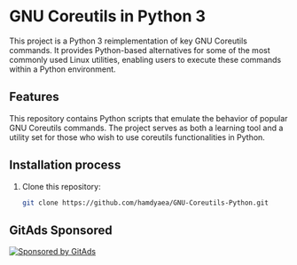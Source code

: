# GNU Coreutils in Python 3

This project is a Python 3 reimplementation of key GNU Coreutils commands. It provides Python-based alternatives for some of the most commonly used Linux utilities, enabling users to execute these commands within a Python environment.

## Features

This repository contains Python scripts that emulate the behavior of popular GNU Coreutils commands. The project serves as both a learning tool and a utility set for those who wish to use coreutils functionalities in Python.

## Installation process

1. Clone this repository:
   ```bash
   git clone https://github.com/hamdyaea/GNU-Coreutils-Python.git
   ```       
                        
##  
##  
##  
##  
## 
## GitAds Sponsored
[![Sponsored by GitAds](https://gitads.dev/v1/ad-serve?source=hamdyaea/gnu-coreutils-python@github)](https://gitads.dev/v1/ad-track?source=hamdyaea/gnu-coreutils-python@github)



<!-- GitAds-Verify: I82ZSDRB4TBGTZ5IJKZJRGKIEE13CI4V -->
